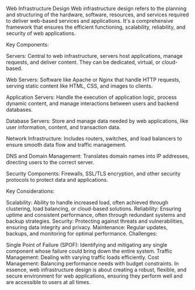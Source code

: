 Web Infrastructure Design
Web infrastructure design refers to the planning and structuring of the hardware, software, resources, and services required to deliver web-based services and applications. It's a comprehensive framework that ensures the efficient functioning, scalability, reliability, and security of web applications.

Key Components:

Servers: Central to web infrastructure, servers host applications, manage requests, and deliver content. They can be dedicated, virtual, or cloud-based.

Web Servers: Software like Apache or Nginx that handle HTTP requests, serving static content like HTML, CSS, and images to clients.

Application Servers: Handle the execution of application logic, process dynamic content, and manage interactions between users and backend databases.

Database Servers: Store and manage data needed by web applications, like user information, content, and transaction data.

Network Infrastructure: Includes routers, switches, and load balancers to ensure smooth data flow and traffic management.

DNS and Domain Management: Translates domain names into IP addresses, directing users to the correct server.

Security Components: Firewalls, SSL/TLS encryption, and other security protocols to protect data and applications.

Key Considerations:

Scalability: Ability to handle increased load, often achieved through clustering, load balancing, or cloud-based solutions.
Reliability: Ensuring uptime and consistent performance, often through redundant systems and backup strategies.
Security: Protecting against threats and vulnerabilities, ensuring data integrity and privacy.
Maintenance: Regular updates, backups, and monitoring for optimal performance.
Challenges:

Single Point of Failure (SPOF): Identifying and mitigating any single component whose failure could bring down the entire system.
Traffic Management: Dealing with varying traffic loads efficiently.
Cost Management: Balancing performance needs with budget constraints.
In essence, web infrastructure design is about creating a robust, flexible, and secure environment for web applications, ensuring they perform well and are accessible to users at all times.
